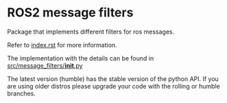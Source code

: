 # ROS2 message filters
Package that implements different filters for ros messages.

Refer to [index.rst](index.rst) for more information.

The implementation with the details can be found in [src/message_filters/__init__.py](src/message_filters/__init__.py)

The latest version (humble) has the stable version of the python API. If you are using older distros please upgrade your code with the rolling or humble branches.